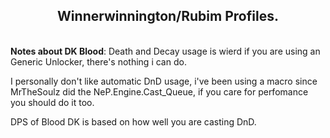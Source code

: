 <h2 align="center"><b>Winnerwinnington/Rubim Profiles.</b></h2> 
<br/>
<b>Notes about DK Blood</b>:  
Death and Decay usage is wierd if you are using an Generic Unlocker, there's nothing i can do.

I personally don't like automatic DnD usage, i've been using a macro since MrTheSoulz did the NeP.Engine.Cast_Queue, if you care for perfomance you should do it too.


DPS of Blood DK is based on how well you are casting DnD.
